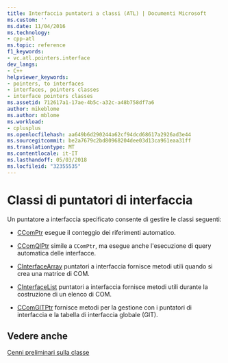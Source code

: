 ```yaml
---
title: Interfaccia puntatori a classi (ATL) | Documenti Microsoft
ms.custom: ''
ms.date: 11/04/2016
ms.technology:
- cpp-atl
ms.topic: reference
f1_keywords:
- vc.atl.pointers.interface
dev_langs:
- C++
helpviewer_keywords:
- pointers, to interfaces
- interfaces, pointers classes
- interface pointers classes
ms.assetid: 712617a1-17ae-4b5c-a32c-a48b758df7a6
author: mikeblome
ms.author: mblome
ms.workload:
- cplusplus
ms.openlocfilehash: aa649b6d290244a62cf94dcd68617a2926ad3e44
ms.sourcegitcommit: be2a7679c2bd80968204dee03d13ca961eaa31ff
ms.translationtype: MT
ms.contentlocale: it-IT
ms.lasthandoff: 05/03/2018
ms.locfileid: "32355535"
---
```

# <a name="interface-pointers-classes"></a>Classi di puntatori di interfaccia
Un puntatore a interfaccia specificato consente di gestire le classi seguenti:  
  
-   [CComPtr](../atl/reference/ccomptr-class.md) esegue il conteggio dei riferimenti automatico.  
  
-   [CComQIPtr](../atl/reference/ccomqiptr-class.md) simile a `CComPtr`, ma esegue anche l'esecuzione di query automatica delle interfacce.  
  
-   [CInterfaceArray](../atl/reference/cinterfacearray-class.md) puntatori a interfaccia fornisce metodi utili quando si crea una matrice di COM.  
  
-   [CInterfaceList](../atl/reference/cinterfacelist-class.md) puntatori a interfaccia fornisce metodi utili durante la costruzione di un elenco di COM.  
  
-   [CComGITPtr](../atl/reference/ccomgitptr-class.md) fornisce metodi per la gestione con i puntatori di interfaccia e la tabella di interfaccia globale (GIT).  
  
## <a name="see-also"></a>Vedere anche  
 [Cenni preliminari sulla classe](../atl/atl-class-overview.md)

